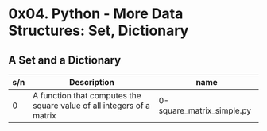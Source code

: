 # 0x04. Python - More Data Structures: Set, Dictionary

## A Set and a Dictionary

| s/n | Description                                                           | name                      |
| --- | --------------------------------------------------------------------- | ------------------------- |
| 0   | A function that computes the square value of all integers of a matrix | 0-square_matrix_simple.py |
